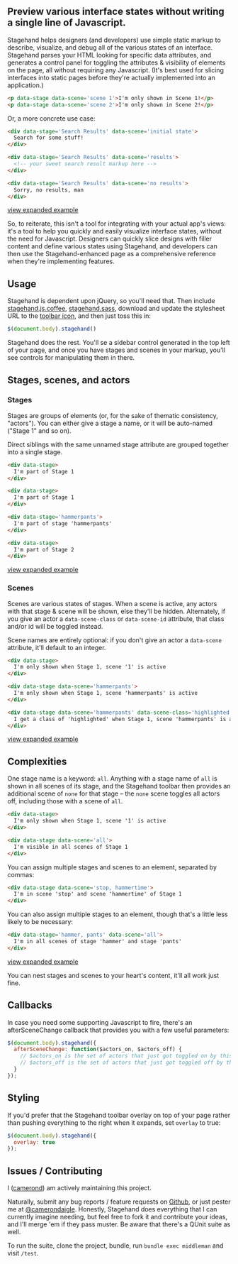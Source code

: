 ## Preview various interface states without writing a single line of Javascript.

Stagehand helps designers (and developers) use simple static markup to describe, visualize, and debug all of the various states of an interface. Stagehand parses your HTML looking for specific data attributes, and generates a control panel for toggling the attributes & visibility of elements on the page, all without requiring any Javascript. (It's best used for slicing interfaces into static pages before they're actually implemented into an application.)

~~~html
<p data-stage data-scene='scene 1'>I'm only shown in Scene 1!</p>
<p data-stage data-scene='scene 2'>I'm only shown in Scene 2!</p>
~~~

Or, a more concrete use case:

~~~html
<div data-stage='Search Results' data-scene='initial state'>
  Search for some stuff!
</div>

<div data-stage='Search Results' data-scene='results'>
  <!-- your sweet search result markup here -->
</div>

<div data-stage='Search Results' data-scene='no results'>
  Sorry, no results, man
</div>
~~~

[view expanded example](http://camerond.github.io/stagehand/examples/1)

So, to reiterate, this isn't a tool for integrating with your actual app's views: it's a tool to help you quickly and easily visualize interface states, without the need for Javascript. Designers can quickly slice designs with filler content and define various states using Stagehand, and developers can then use the Stagehand-enhanced page as a comprehensive reference when they're implementing features.

## Usage

Stagehand is dependent upon jQuery, so you'll need that. Then include [stagehand.js.coffee](https://github.com/camerond/stagehand/blob/master/source/javascripts/stagehand.js.coffee), [stagehand.sass](https://github.com/camerond/stagehand/blob/master/source/stylesheets/stagehand.sass), download and update the stylesheet URL to the [toolbar icon](https://github.com/camerond/stagehand/blob/master/source/images/stagehand_icon.png), and then just toss this in:

~~~javascript
$(document.body).stagehand()
~~~

Stagehand does the rest. You'll se a sidebar control generated in the top left of your page, and once you have stages and scenes in your markup, you'll see controls for manipulating them in there.

## Stages, scenes, and actors

### Stages

Stages are groups of elements (or, for the sake of thematic consistency, "actors"). You can either give a stage a name, or it will be auto-named ("Stage 1" and so on).

Direct siblings with the same unnamed stage attribute are grouped together into a single stage.

~~~html
<div data-stage>
  I'm part of Stage 1
</div>

<div data-stage>
  I'm part of Stage 1
</div>

<div data-stage='hammerpants'>
  I'm part of stage 'hammerpants'
</div>

<div data-stage>
  I'm part of Stage 2
</div>
~~~

[view expanded example](http://camerond.github.io/stagehand/examples/2)

### Scenes

Scenes are various states of stages. When a scene is active, any actors with that stage & scene will be shown, else they'll be hidden. Alternately, if you give an actor a `data-scene-class` or `data-scene-id` attribute, that class and/or id will be toggled instead.

Scene names are entirely optional: if you don't give an actor a `data-scene` attribute, it'll default to an integer.

~~~html
<div data-stage>
  I'm only shown when Stage 1, scene '1' is active
</div>

<div data-stage data-scene='hammerpants'>
  I'm only shown when Stage 1, scene 'hammerpants' is active
</div>

<div data-stage data-scene='hammerpants' data-scene-class='highlighted'>
  I get a class of 'highlighted' when Stage 1, scene 'hammerpants' is active
</div>
~~~
[view expanded example](http://camerond.github.io/stagehand/examples/3)

## Complexities

One stage name is a keyword: `all`. Anything with a stage name of `all` is shown in all scenes of its stage, and the Stagehand toolbar then provides an additional scene of `none` for that stage – the `none` scene toggles all actors off, including those with a scene of `all`.

~~~html
<div data-stage>
  I'm only shown when Stage 1, scene '1' is active
</div>

<div data-stage data-scene='all'>
  I'm visible in all scenes of Stage 1
</div>
~~~

You can assign multiple stages and scenes to an element, separated by commas:

~~~html
<div data-stage data-scene='stop, hammertime'>
  I'm in scene 'stop' and scene 'hammertime' of Stage 1
</div>
~~~

You can also assign multiple stages to an element, though that's a little less likely to be necessary:

~~~html
<div data-stage='hammer, pants' data-scene='all'>
  I'm in all scenes of stage 'hammer' and stage 'pants'
</div>
~~~

[view expanded example](http://camerond.github.io/stagehand/examples/4)

You can nest stages and scenes to your heart's content, it'll all work just fine.

## Callbacks

In case you need some supporting Javascript to fire, there's an afterSceneChange callback that provides you with a few useful parameters:

~~~javascript
$(document.body).stagehand({
  afterSceneChange: function($actors_on, $actors_off) {
    // $actors_on is the set of actors that just got toggled on by this scene change
    // $actors_off is the set of actors that just got toggled off by this scene change
  }
});
~~~

## Styling

If you'd prefer that the Stagehand toolbar overlay on top of your page rather than pushing everything to the right when it expands, set `overlay` to true:

~~~javascript
$(document.body).stagehand({
  overlay: true
});
~~~

## Issues / Contributing

I ([camerond](http://github.com/camerond)) am actively maintaining this project.

Naturally, submit any bug reports / feature requests on [Github](https://github.com/camerond/stagehand/issues), or just pester me at  [@camerondaigle](http://twitter.com/camerondaigle). Honestly, Stagehand does everything that I can currently imagine needing, but feel free to fork it and contribute your ideas, and I'll merge 'em if they pass muster. Be aware that there's a QUnit suite as well.

To run the suite, clone the project, bundle, run `bundle exec middleman` and visit `/test`.